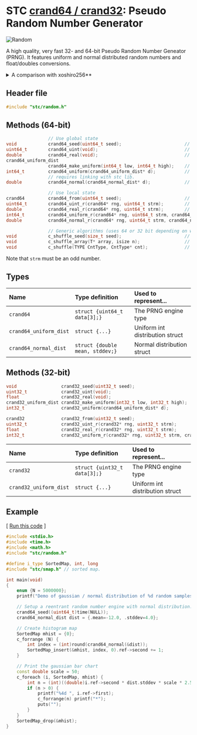 # STC [crand64 / crand32](../include/stc/random.h): Pseudo Random Number Generator
![Random](pics/random.jpg)

A high quality, very fast 32- and 64-bit Pseudo Random Number Geneator (PRNG). It features
uniform and normal distributed random numbers and float/doubles conversions.

<details>
<summary>A comparison with xoshiro256**</summary>

Several programming languages uses xoshiro256\*\* as the default PRNG. Let's compare.

### Comparison of crand64 with [xoshiro256\*\*](https://prng.di.unimi.it/)
- **crand64** is based on **SFC64**, which along with **xoshiro256\*\*** both have excellent results
from currently available random test-suites. **SFC64** has a minimum period length of 2^64.
- **crand64** uses a modified output function that incorporate a "stream" parameter value.
  It can generate 2^63 unique streams, where each has 2^64 minimum period lengths. This is
  adequate even for large-scale experiments using random numbers.
- **xoshiro256\*\*** has the full 2^256 period length. This however has some disadvantages:
    - Trivially predictable and invertible: previous outputs along with all future ones can trivially be computed from four
      output samples.
    - Requires *jump-functions*, which the user must call in order to split up the output ranges before parallel execution.
    - Overkill: Even to create "as few as" 2^64 random numbers in one thread at 1ns per number takes 584 years.
    - The generator may end up in "zeroland" or "oneland" states (nearly all bits 0s or 1s for multiple outputs in a row), and will
      generate low quality output. See [A Quick Look at Xoshiro256\*\*](https://www.pcg-random.org/posts/a-quick-look-at-xoshiro256.html).
- **crand64** does not need jump-functions. Instead one can simply pass a unique odd id/number to each stream/thread as argument.
- **crand64** is 10-20% faster than **xoshiro256\*\***. Unlike **xoshiro**, it does not rely on fast hardware multiplication support.
- **crand64** has a 256 bits state, 192 bits are "chaotic". 64 bits are used to ensure a long minimum period length. The output
  function result is fed back into the state, resulting in the partially chaotic random state. It also combines XOR, SHIFT ***and ADD***
  state modifying bit-operations to ensure excellent state randomness.
- **xoshiro256\*\***'s output is not fed back into its state, instead every possible bit-state is iterated over by applying XOR and
SHIFT bit-operations exclusively. Like with Mersenne Twister, the extreme period length has a cost: Because of the highly regulated
state changes, a relative expensive output function with two multiplications is needed to achieve high quality output.
</details>

## Header file
```c++
#include "stc/random.h"
```

## Methods (64-bit)

```c++
                // Use global state
void            crand64_seed(uint64_t seed);                        // seed global rng64 state
uint64_t        crand64_uint(void);                                 // global crand64_uint_r(rng64, 1)
double          crand64_real(void);                                 // global crand64_real_r(rng64, 1)
crand64_uniform_dist
                crand64_make_uniform(int64_t low, int64_t high);    // create an unbiased uniform distribution
int64_t         crand64_uniform(crand64_uniform_dist* d);           // global crand64_uniform_r(rng64, 1, d)
                // requires linking with stc lib.
double          crand64_normal(crand64_normal_dist* d);             // global crand64_normal_r(rng64, 1, d)
```
```c++
                // Use local state
crand64         crand64_from(uint64_t seed);                        // create a crand64 state from a seed value
uint64_t        crand64_uint_r(crand64* rng, uint64_t strm);        // reentrant; return rnd in [0, UINT64_MAX]
double          crand64_real_r(crand64* rng, uint64_t strm);        // reentrant; return rnd in [0.0, 1.0)
int64_t         crand64_uniform_r(crand64* rng, uint64_t strm, crand64_uniform_dist* d); // return rnd in [low, high]
double          crand64_normal_r(crand64* rng, uint64_t strm, crand64_normal_dist* d);   // return normal distributed rnd's
```
```c++
                // Generic algorithms (uses 64 or 32 bit depending on word size):
void            c_shuffle_seed(size_t seed);                        // calls crand64_seed() or crand32_seed()
void            c_shuffle_array(T* array, isize n);                 // shuffle an array of elements.
void            c_shuffle(TYPE CntType, CntType* cnt);              // shuffle a vec, stack or deque type.
```
Note that `strm` must be an odd number.
## Types

| Name                   | Type definition                   | Used to represent...         |
|:-----------------------|:----------------------------------|:-----------------------------|
| `crand64`              | `struct {uint64_t data[3];}`      | The PRNG engine type         |
| `crand64_uniform_dist` | `struct {...}`                    | Uniform int distribution struct |
| `crand64_normal_dist`  | `struct {double mean, stddev;}`   | Normal distribution struct     |

## Methods (32-bit)
```c++
void                 crand32_seed(uint32_t seed);                        // seed global rng32 state
uint32_t             crand32_uint(void);                                 // global crand32_uint_r(rng32, 1)
float                crand32_real(void);                                 // global crand32_real_r(rng32, 1)
crand32_uniform_dist crand32_make_uniform(int32_t low, int32_t high);    // create an unbiased uniform distribution
int32_t              crand32_uniform(crand64_uniform_dist* d);           // global crand32_uniform_r(rng32, 1, d)

crand32              crand32_from(uint32_t seed);                        // create a crand32 state from a seed value
uint32_t             crand32_uint_r(crand32* rng, uint32_t strm);        // reentrant; return rnd in [0, UINT32_MAX]
float                crand32_real_r(crand32* rng, uint32_t strm);        // reentrant; return rnd in [0.0, 1.0)
int32_t              crand32_uniform_r(crand32* rng, uint32_t strm, crand32_uniform_dist* d); // return rnd in [low, high]
```

| Name                   | Type definition                   | Used to represent...         |
|:-----------------------|:----------------------------------|:-----------------------------|
| `crand32`              | `struct {uint32_t data[3];}`      | The PRNG engine type         |
| `crand32_uniform_dist` | `struct {...}`                    | Uniform int distribution struct |

## Example

[ [Run this code](https://godbolt.org/z/sWa3ea1cr) ]
```c++
#include <stdio.h>
#include <time.h>
#include <math.h>
#include "stc/random.h"

#define i_type SortedMap, int, long
#include "stc/smap.h" // sorted map.

int main(void)
{
    enum {N = 5000000};
    printf("Demo of gaussian / normal distribution of %d random samples\n", N);

    // Setup a reentrant random number engine with normal distribution.
    crand64_seed((uint64_t)time(NULL));
    crand64_normal_dist dist = {.mean=-12.0, .stddev=4.0};

    // Create histogram map
    SortedMap mhist = {0};
    c_forrange (N) {
        int index = (int)round(crand64_normal(&dist));
        SortedMap_insert(&mhist, index, 0).ref->second += 1;
    }

    // Print the gaussian bar chart
    const double scale = 50;
    c_foreach (i, SortedMap, mhist) {
        int n = (int)((double)i.ref->second * dist.stddev * scale * 2.5 / N);
        if (n > 0) {
            printf("%4d ", i.ref->first);
            c_forrange(n) printf("*");
            puts("");
        }
    }
    SortedMap_drop(&mhist);
}
```
